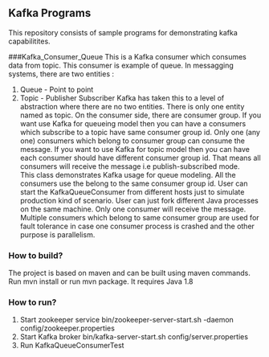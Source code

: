 ## Kafka Programs
This repository consists of sample programs for demonstrating kafka capabilitites.

###Kafka_Consumer_Queue
This is a Kafka consumer which consumes data from topic. This consumer is example of queue.
In messagging systems, there are two entities : 
1. Queue - Point to point 
2. Topic - Publisher Subscriber
Kafka has taken this to a level of abstraction where there are no two entities. There is only one entity named as topic. On the consumer side, there are consumer group. If you want use Kafka for queueing model then you can have a consumers which subscribe to a topic have same consumer group id.
Only one (any one) consumers which belong to consumer group can consume the message.
If you want to use Kafka for topic model then you can have each consumer should have different consumer group id. That means all consumers will receive the message i.e publish-subscribed mode.    
This class demonstrates Kafka usage for queue modeling. All the consumers use the belong to the same consumer group id. User can start the KafkaQueueConsumer from different hosts just to simulate production kind of scenario. User can just fork different Java processes on the same machine. Only one consumer will receive the message. Multiple consumers which belong to same consumer group are used for fault tolerance in case one consumer process is crashed and the other purpose is parallelism.

### How to build?

The project is based on maven and can be built using maven commands.
Run mvn install or run mvn package.
It requires Java 1.8

###  How to run?
1. Start zookeeper service
   bin/zookeeper-server-start.sh -daemon config/zookeeper.properties
2. Start Kafka broker
   bin/kafka-server-start.sh config/server.properties
3. Run KafkaQueueConsumerTest
   
	
